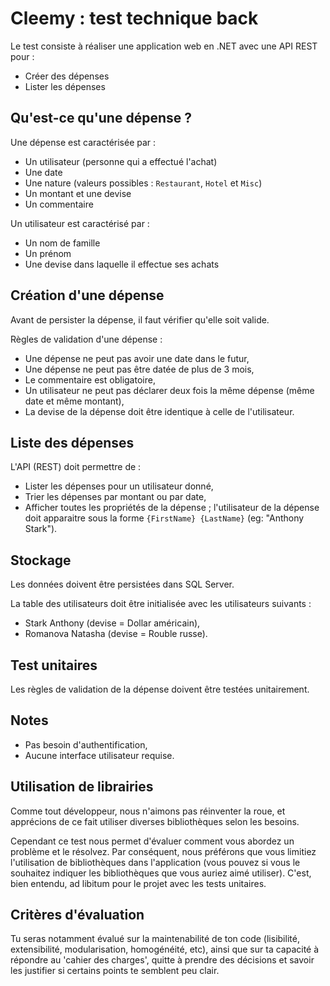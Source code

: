 # Cleemy : test technique back

Le test consiste à réaliser une application web en .NET avec une API REST pour :
 - Créer des dépenses
 - Lister les dépenses

## Qu'est-ce qu'une dépense ?

Une dépense est caractérisée par :
 - Un utilisateur (personne qui a effectué l'achat)
 - Une date
 - Une nature (valeurs possibles : `Restaurant`, `Hotel` et `Misc`)
 - Un montant et une devise
 - Un commentaire

Un utilisateur est caractérisé par :
 - Un nom de famille
 - Un prénom
 - Une devise dans laquelle il effectue ses achats

## Création d'une dépense

Avant de persister la dépense, il faut vérifier qu'elle soit valide.

Règles de validation d'une dépense :
 - Une dépense ne peut pas avoir une date dans le futur,
 - Une dépense ne peut pas être datée de plus de 3 mois,
 - Le commentaire est obligatoire,
 - Un utilisateur ne peut pas déclarer deux fois la même dépense (même date et même montant),
 - La devise de la dépense doit être identique à celle de l'utilisateur.

## Liste des dépenses

L'API (REST) doit permettre de :
 - Lister les dépenses pour un utilisateur donné,
 - Trier les dépenses par montant ou par date,
 - Afficher toutes les propriétés de la dépense ; l'utilisateur de la dépense doit apparaitre sous la forme `{FirstName} {LastName}` (eg: "Anthony Stark").

## Stockage

Les données doivent être persistées dans SQL Server.

La table des utilisateurs doit être initialisée avec les utilisateurs suivants :
 - Stark Anthony (devise = Dollar américain),
 - Romanova Natasha (devise = Rouble russe).

## Test unitaires

Les règles de validation de la dépense doivent être testées unitairement.

## Notes

 - Pas besoin d'authentification,
 - Aucune interface utilisateur requise.

## Utilisation de librairies

Comme tout développeur, nous n'aimons pas réinventer la roue, et apprécions de ce fait utiliser diverses bibliothèques selon les besoins.

Cependant ce test nous permet d'évaluer comment vous abordez un problème et le résolvez. Par conséquent, nous préférons que vous limitiez l'utilisation de bibliothèques dans l'application (vous pouvez si vous le souhaitez indiquer les bibliothèques que vous auriez aimé utiliser). C'est, bien entendu, ad libitum pour le projet avec les tests unitaires.

## Critères d'évaluation

Tu seras notamment évalué sur la maintenabilité de ton code (lisibilité, extensibilité, modularisation, homogénéité, etc), ainsi que sur ta capacité à répondre au 'cahier des charges', quitte à prendre des décisions et savoir les justifier si certains points te semblent peu clair.
